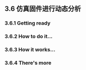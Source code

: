 ## 3.6 仿真固件进行动态分析

### 3.6.1 Getting ready


### 3.6.2 How to do it...


### 3.6.3 How it works...


### 3.6.4 There's more